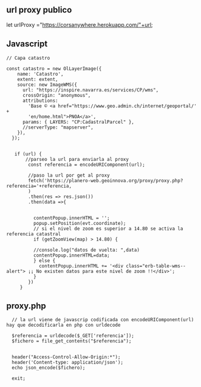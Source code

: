 ## url proxy publico
 let urlProxy ="https://corsanywhere.herokuapp.com/"+url;
 

## Javascript

    // Capa catastro

    const catastro = new OlLayerImage({
        name: 'Catastro',
        extent: extent,
        source: new ImageWMS({
          url: "https://inspire.navarra.es/services/CP/wms",
          crossOrigin: "anonymous",
          attributions:
            'Base © <a href="https://www.geo.admin.ch/internet/geoportal/' +
            'en/home.html">PNOA</a>',
          params: { LAYERS: "CP:CadastralParcel" },
          //serverType: "mapserver",
        }),
      });
  
  
       if (url) {
           //parseo la url para enviarla al proxy
            const referencia = encodeURIComponent(url);

            //paso la url por get al proxy
            fetch('https://planero-web.geoinnova.org/proxy/proxy.php?referencia='+referencia,
            )
            .then(res => res.json())
            .then(data =>{


              contentPopup.innerHTML = '';
              popup.setPosition(evt.coordinate);
              // si el nivel de zoom es superior a 14.80 se activa la referencia catastral
              if (getZoomView(map) > 14.80) {

              //console.log("datos de vuelta: ",data)
              contentPopup.innerHTML=data;
              } else {
                contentPopup.innerHTML += '<div class="erb-table-wms--alert"> ¡¡ No existen datos para este nivel de zoom !!</div>';
              }
            })
         }
        
        
    
## proxy.php
    
      // la url viene de javascrip codificada con encodeURIComponent(url) hay que decodificarla en php con urldecode

      $referencia = urldecode($_GET['referencia']); 
      $fichero = file_get_contents("$referencia");


      header("Access-Control-Allow-Origin:*");
      header('Content-type: application/json');
      echo json_encode($fichero);

      exit;
